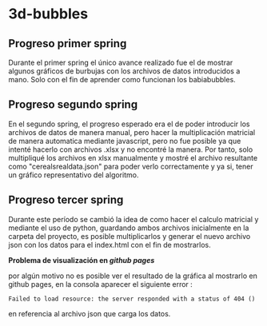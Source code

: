 # 3d-bubbles

## Progreso primer spring 
  
  Durante el primer spring el único avance realizado fue el de mostrar algunos gráficos de burbujas con los archivos de datos introducidos a mano. Solo con el fin de aprender como funcionan los babiabubbles. 
  
## Progreso segundo spring

  En el segundo spring, el progreso esperado era el de poder introducir los archivos de datos de manera manual, pero hacer la multiplicación matricial de manera automatica mediante javascript, pero no fue posible ya que intenté hacerlo con archivos .xlsx y no encontré la manera. Por tanto, solo multipliqué los archivos en xlsx manualmente y mostré el archivo resultante como "cerealsrealdata.json" para poder verlo correctamente y ya si, tener un gráfico representativo del algoritmo.
  
## Progreso tercer spring
  
  Durante este período se cambió la idea de como hacer el calculo matricial y mediante el uso de python, guardando ambos archivos inicialmente en la carpeta del proyecto, es posible multiplicarlos y generar el nuevo archivo json con los datos para el index.html con el fin de mostrarlos.
  
**Problema de visualización en _github pages_**

  por algún motivo no es posible ver el resultado de la gráfica al mostrarlo en github pages, en la consola aparecer el siguiente error : 
  ```
  Failed to load resource: the server responded with a status of 404 ()
  ```
  en referencia al archivo json que carga los datos.
